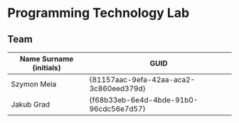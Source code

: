 # Programming Technology Lab
## Team
| Name Surname (initials) | GUID                                     |
| ----------------------- | ---------------------------------------- |
| Szymon Mela             |  {81157aac-9efa-42aa-aca2-3c860eed379d}  |
| Jakub Grad              |  {f68b33eb-6e4d-4bde-91b0-96cdc56e7d57}  |
